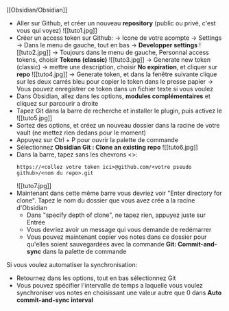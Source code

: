 [[Obsidian/Obsidian]]

- Aller sur Github, et créer un nouveau **repository** (public ou privé, c'est vous qui voyez)
  ![[tuto1.jpg]]
- Créer un access token sur Github:
  -> Icone de votre acompte -> Settings
  -> Dans le menu de gauche, tout en bas -> **Developper settings**
  ![[tuto2.jpg]]
  -> Toujours dans le menu de gauche, Personnal access tokens, choisir **Tokens (classic)**
  ![[tuto3.jpg]]
  -> Generate new token (classic)
  -> mettre une description, choisir **No expiration**, et cliquer sur **repo**
  ![[tuto4.jpg]]
  -> Generate token, et dans la fenêtre suivante clique sur les deux carrés bleu pour copier le token dans le presse papier
  -> Vous pouvez enregistrer ce token dans un fichier texte si vous voulez
- Dans Obsidian, allez dans les options, **modules complémentaires** et cliquez sur parcourir a droite
- Tapez Git dans la barre de recherche et installer le plugin, puis activez le
  ![[tuto5.jpg]]
- Sortez des options, et créez un nouveau dossier dans la racine de votre vault (ne mettez rien dedans pour le moment)
- Appuyez sur Ctrl + P pour ouvrir la palette de commande
- Sélectionnez **Obsidian Git : Clone an existing repo**
  ![[tuto6.jpg]]
- Dans la barre, tapez sans les chevrons <>:
  ```
  https://<collez votre token ici>@github.com/<votre pseudo github>/<nom du repo>.git
  ```
  ![[tuto7.jpg]]
- Maintenant dans cette même barre vous devriez voir "Enter directory for clone". Tapez le nom du dossier que vous avez crée a la racine d'Obsidian
  - Dans "specify depth of clone", ne tapez rien, appuyez juste sur Entrée
  - Vous devriez avoir un message qui vous demande de redémarrer
  - Vous pouvez maintenant copier vos notes dans ce dossier pour qu'elles soient sauvegardées avec la commande **Git: Commit-and-sync** dans la palette de commande

Si vous voulez automatiser la synchronisation:
  - Retournez dans les options, tout en bas sélectionnez Git
  - Vous pouvez spécifier l'intervalle de temps a laquelle vous voulez synchroniser vos notes en choisissant une valeur autre que 0 dans **Auto commit-and-sync interval**
